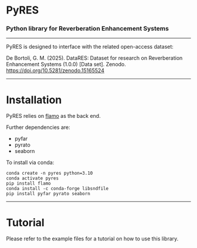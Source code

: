 # PyRES
### Python library for Reverberation Enhancement Systems

---

PyRES is designed to interface with the related open-access dataset:

De Bortoli, G. M. (2025). DataRES: Dataset for research on Reverberation Enhancement Systems (1.0.0) [Data set]. Zenodo. https://doi.org/10.5281/zenodo.15165524

---

# Installation

PyRES relies on [flamo](https://github.com/gdalsanto/flamo) as the back end.

Further dependencies are:
- pyfar
- pyrato
- seaborn

To install via conda:
```shell
conda create -n pyres python=3.10
conda activate pyres
pip install flamo
conda install -c conda-forge libsndfile
pip install pyfar pyrato seaborn
```

---

# Tutorial

Please refer to the example files for a tutorial on how to use this library.
